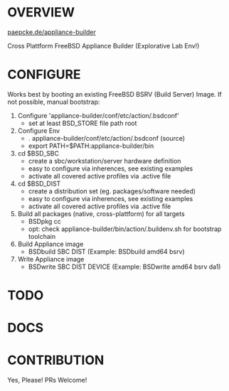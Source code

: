 # OVERVIEW

[paepcke.de/appliance-builder](https://paepcke.de/appliance-builder) 

Cross Plattform FreeBSD Appliance Builder (Explorative Lab Env!)

# CONFIGURE

Works best by booting an existing FreeBSD BSRV (Build Server) Image.
If not possible, manual bootstrap:

1. Configure 'appliance-builder/conf/etc/action/.bsdconf'
	- set at least BSD_STORE file path root
2. Configure Env
	- . appliance-builder/conf/etc/action/.bsdconf  (source)
	- export PATH=$PATH:appliance-builder/bin
3. cd $BSD_SBC
	- create a sbc/workstation/server hardware definition
	- easy to configure via inherences, see existing examples
	- activate all covered active profiles via .active file
4. cd $BSD_DIST
	- create a distribution set (eg. packages/software needed)
	- easy to configure via inherences, see existing examples
	- activate all covered active profiles via .active file
5. Build all packages (native, cross-plattform) for all targets
	- BSDpkg cc  
	- opt: check appliance-builder/bin/action/.buildenv.sh for bootstrap toolchain
6. Build Appliance image
	- BSDbuild SBC DIST (Example: BSDbuild amd64 bsrv)
7. Write Appliance image
	- BSDwrite SBC DIST DEVICE (Example: BSDwrite amd64 bsrv da1)

# TODO

# DOCS

# CONTRIBUTION

Yes, Please! PRs Welcome! 
